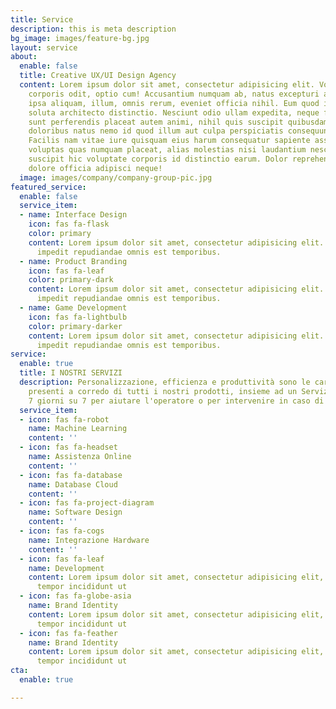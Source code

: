 ```yaml
---
title: Service
description: this is meta description
bg_image: images/feature-bg.jpg
layout: service
about:
  enable: false
  title: Creative UX/UI Design Agency
  content: Lorem ipsum dolor sit amet, consectetur adipisicing elit. Voluptate soluta
    corporis odit, optio cum! Accusantium numquam ab, natus excepturi architecto earum
    ipsa aliquam, illum, omnis rerum, eveniet officia nihil. Eum quod iure nulla,
    soluta architecto distinctio. Nesciunt odio ullam expedita, neque fugit maiores
    sunt perferendis placeat autem animi, nihil quis suscipit quibusdam ut reiciendis
    doloribus natus nemo id quod illum aut culpa perspiciatis consequuntur tempore?
    Facilis nam vitae iure quisquam eius harum consequatur sapiente assumenda, officia
    voluptas quas numquam placeat, alias molestias nisi laudantium nesciunt perspiciatis
    suscipit hic voluptate corporis id distinctio earum. Dolor reprehenderit fuga
    dolore officia adipisci neque!
  image: images/company/company-group-pic.jpg
featured_service:
  enable: false
  service_item:
  - name: Interface Design
    icon: fas fa-flask
    color: primary
    content: Lorem ipsum dolor sit amet, consectetur adipisicing elit. Saepe enim
      impedit repudiandae omnis est temporibus.
  - name: Product Branding
    icon: fas fa-leaf
    color: primary-dark
    content: Lorem ipsum dolor sit amet, consectetur adipisicing elit. Saepe enim
      impedit repudiandae omnis est temporibus.
  - name: Game Development
    icon: fas fa-lightbulb
    color: primary-darker
    content: Lorem ipsum dolor sit amet, consectetur adipisicing elit. Saepe enim
      impedit repudiandae omnis est temporibus.
service:
  enable: true
  title: I NOSTRI SERVIZI
  description: Personalizzazione, efficienza e produttività sono le caratteristiche
    presenti a corredo di tutti i nostri prodotti, insieme ad un Servizio Assistenza
    7 giorni su 7 per aiutare l'operatore o per intervenire in caso di malfunzionamenti
  service_item:
  - icon: fas fa-robot
    name: Machine Learning
    content: ''
  - icon: fas fa-headset
    name: Assistenza Online
    content: ''
  - icon: fas fa-database
    name: Database Cloud
    content: ''
  - icon: fas fa-project-diagram
    name: Software Design
    content: ''
  - icon: fas fa-cogs
    name: Integrazione Hardware
    content: ''
  - icon: fas fa-leaf
    name: Development
    content: Lorem ipsum dolor sit amet, consectetur adipisicing elit, sed do eiusmod
      tempor incididunt ut
  - icon: fas fa-globe-asia
    name: Brand Identity
    content: Lorem ipsum dolor sit amet, consectetur adipisicing elit, sed do eiusmod
      tempor incididunt ut
  - icon: fas fa-feather
    name: Brand Identity
    content: Lorem ipsum dolor sit amet, consectetur adipisicing elit, sed do eiusmod
      tempor incididunt ut
cta:
  enable: true

---
```

